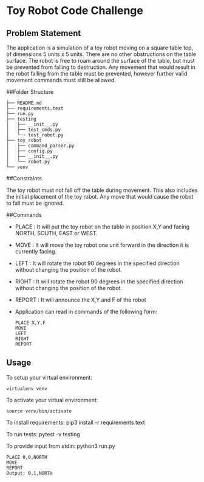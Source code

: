 # Toy Robot Code Challenge

## Problem Statement

The application is a simulation of a toy robot moving on a square table top, of dimensions 5 units x 5 units. There are no
other obstructions on the table surface. The robot is free to roam around the surface of the table, but must be prevented
from falling to destruction. Any movement that would result in the robot falling from the table must be prevented,
however further valid movement commands must still be allowed.

##Folder Structure

    ├── README.md
    ├── requirements.text
    ├── run.py
    ├── testing
    │   ├── __init__.py
    │   ├── test_cmds.py
    │   └── test_robot.py
    ├── toy_robot
    │   ├── command_parser.py
    │   ├── config.py
    │   ├── __init__.py
    │   └── robot.py
    └── venv

##Constraints

The toy robot must not fall off the table during movement. This also includes the initial placement of the toy robot. Any
move that would cause the robot to fall must be ignored.

##Commands

- PLACE :  It will put the toy robot on the table in position X,Y and facing NORTH, SOUTH, EAST or WEST.

- MOVE : It will move the toy robot one unit forward in the direction it is currently facing.

- LEFT : It will rotate the robot 90 degrees in the specified direction without changing the position of the robot.

- RIGHT : It will rotate the robot 90 degrees in the specified direction without changing the position of the robot.

- REPORT : It will announce the X,Y and F of the robot


- Application can read in commands of the following form:

      PLACE X,Y,F
      MOVE
      LEFT
      RIGHT
      REPORT



## Usage


To setup your virtual environment:

    virtualenv venv

To activate your virtual environment:

    source venv/bin/activate

To install requirements:
    pip3 install -r requirements.text

To run tests:
    pytest -v testing

To provide input from stdin:
    python3 run.py

    PLACE 0,0,NORTH
    MOVE
    REPORT
    Output: 0,1,NORTH
